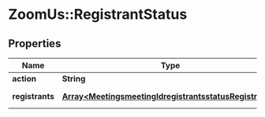 # ZoomUs::RegistrantStatus

## Properties
Name | Type | Description | Notes
------------ | ------------- | ------------- | -------------
**action** | **String** |  | 
**registrants** | [**Array&lt;MeetingsmeetingIdregistrantsstatusRegistrants&gt;**](MeetingsmeetingIdregistrantsstatusRegistrants.md) | List of registrants. | [optional] 


